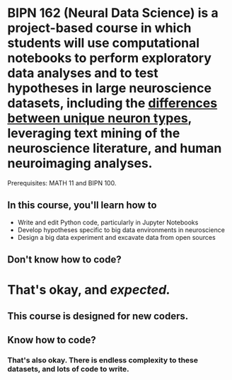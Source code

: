 # BIPN 162 (Neural Data Science) is a project-based course in which students will use computational notebooks to perform exploratory data analyses and to test hypotheses in large neuroscience datasets, including the <a href="https://portal.brain-map.org/">differences between unique neuron types</a>, leveraging text mining of the neuroscience literature, and human neuroimaging analyses.
Prerequisites: MATH 11 and BIPN 100.

## In this course, you'll learn how to
* Write and edit Python code, particularly in Jupyter Notebooks
* Develop hypotheses specific to big data environments in neuroscience
* Design a big data experiment and excavate data from open sources

## Don't know how to code?

# That's okay, and <i>expected.</i>

## This course is designed for new coders.

## Know how to code?

### That's also okay. There is endless complexity to these datasets, and lots of code to write.
